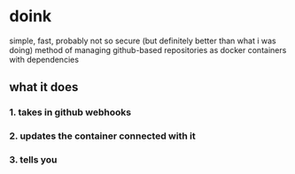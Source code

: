 # doink

simple, fast, probably not so secure (but definitely better than what i was doing)
method of managing github-based repositories as docker containers with dependencies

## what it does

### 1. takes in github webhooks

### 2. updates the container connected with it

### 3. tells you 


